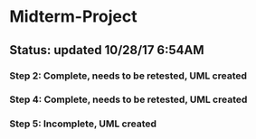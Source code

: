 # Midterm-Project

## Status: updated 10/28/17 6:54AM
### Step 2: Complete, needs to be retested, UML created
### Step 4: Complete, needs to be retested, UML created
### Step 5: Incomplete, UML created
